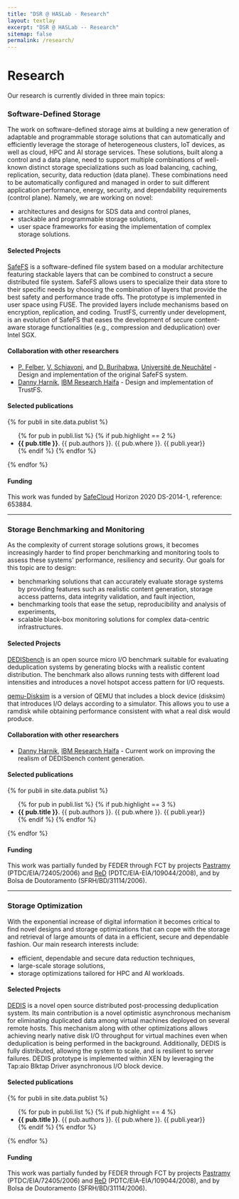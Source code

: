 ```yaml
---
title: "DSR @ HASLab - Research"
layout: textlay
excerpt: "DSR @ HASLab -- Research"
sitemap: false
permalink: /research/
---
```


# Research

Our research is currently divided in three main topics: 

### Software-Defined Storage

The work on software-defined storage aims at building a new generation of adaptable and programmable storage solutions that can automatically and efficiently leverage the storage of heterogeneous clusters, IoT devices, as well as cloud, HPC and AI storage services. These solutions, built along a control and a data plane, need to support multiple combinations of well-known distinct storage specializations such as load balancing, caching, replication, security, data reduction (data plane). These combinations need to be automatically configured and managed in order to suit different application performance, energy, security, and dependability requirements (control plane). Namely, we are working on novel:

- architectures and designs for SDS data and control planes,
- stackable and programmable storage solutions,
- user space frameworks for easing the implementation of complex storage solutions. 


#### Selected Projects

[SafeFS](https://github.com/safecloud-project/safefs) is a software-defined file system based on a modular architecture featuring stackable layers that can be combined to construct a secure distributed file system. SafeFS allows users to specialize their data store to their specific needs by choosing the combination of layers that provide the best safety and performance trade offs. The prototype is implemented in user space using FUSE. The provided layers include mechanisms based on encryption, replication, and coding. TrustFS, currently under development, is an evolution of SafeFS that eases the development of secure content-aware storage functionalities (e.g., compression and deduplication) over Intel SGX.

#### Collaboration with other researchers

- [P. Felber](http://members.unine.ch/pascal.felber/index.html), [V. Schiavoni](http://members.unine.ch/valerio.schiavoni/), and [D. Burihabwa](https://libra.unine.ch/Personnes/Dorian_Burihabwa/L-en), [Université de Neuchâtel](https://www.unine.ch) - Design and implementation of the original SafeFS system.
- [Danny Harnik](https://researcher.watson.ibm.com/researcher/view.php?person=il-DANNYH), [IBM Research Haifa](http://www.research.ibm.com/labs/haifa/) - Design and implementation of TrustFS.

#### Selected publications

{% for publi in site.data.publist %}
   <ul>
   {% for pub in publi.list %}
        {% if pub.highlight == 2 %}
   	        <li><strong>{{ pub.title }}</strong>. {{ pub.authors }}. {{ pub.where }}. {{ publi.year}}</li>
   	    {% endif %}
   {% endfor %}
	</ul>
{% endfor %}

#### Funding

This work was funded by [SafeCloud](http://www.safecloud-project.eu) Horizon 2020 DS-2014-1, reference: 653884.

---

### Storage Benchmarking and Monitoring

As the complexity of current storage solutions grows, it becomes increasingly harder to find proper benchmarking and monitoring tools to assess these systems' performance, resiliency and security. Our goals for this topic are to design:

- benchmarking solutions that can accurately evaluate storage systems by providing features such as realistic content generation, storage access patterns, data integrity validation, and fault injection,
- benchmarking tools that ease the setup, reproducibility and analysis of experiments,
- scalable black-box monitoring solutions for complex data-centric infrastructures.   

#### Selected Projects

[DEDISbench](https://github.com/jtpaulo/dedisbench) is an open source micro I/O benchmark suitable for evaluating deduplication systems by generating blocks with a realistic content distribution. The benchmark also allows running tests with different load intensities and introduces a novel hotspot access pattern for I/O requests.

[qemu-Disksim](https://github.com/jopereira/qemu-disksim) is a version of QEMU that includes a block device (disksim) that introduces I/O delays according to a simulator. This allows you to use a ramdisk while obtaining performance consistent with what a real disk would produce.

#### Collaboration with other researchers

- [Danny Harnik](https://researcher.watson.ibm.com/researcher/view.php?person=il-DANNYH), [IBM Research Haifa](http://www.research.ibm.com/labs/haifa/) - Current work on improving the realism of DEDISbench content generation.

#### Selected publications

{% for publi in site.data.publist %}
   <ul>
   {% for pub in publi.list %}
        {% if pub.highlight == 3 %}
   	        <li><strong>{{ pub.title }}</strong>. {{ pub.authors }}. {{ pub.where }}. {{ publi.year}}</li>
   	    {% endif %}
   {% endfor %}
	</ul>
{% endfor %}

#### Funding

This work was partially funded by FEDER through FCT by projects [Pastramy](http://pastramy.gsd.inesc-id.pt) (PTDC/EIA/72405/2006) and [ReD](http://red.lsd.di.uminho.pt) (PDTC/EIA-EIA/109044/2008), and by Bolsa de Doutoramento (SFRH/BD/31114/2006).

---

### Storage Optimization

With the exponential increase of digital information it becomes critical to find novel designs and storage optimizations that can cope with the storage and retrieval of large amounts of data in a efficient, secure and dependable fashion. Our main research interests include:

- efficient, dependable and secure data reduction techniques, 
- large-scale storage solutions,
- storage optimizations tailored for HPC and AI workloads.

#### Selected Projects

[DEDIS](https://launchpad.net/holeycow/dedis-deduplication-system) is a novel open source distributed post-processing deduplication system. Its main contribution is a novel optimistic asynchronous mechanism for eliminating duplicated data among virtual machines deployed on several remote hosts. This mechanism along with other optimizations allows achieving nearly native disk I/O throughput for virtual machines even when deduplication is being performed in the background. Additionally, DEDIS is fully distributed, allowing the system to scale, and is resilient to server failures. DEDIS prototype is implemented within XEN by leveraging the Tap:aio Blktap Driver asynchronous I/O block device.

#### Selected publications

{% for publi in site.data.publist %}
   <ul>
   {% for pub in publi.list %}
        {% if pub.highlight == 4 %}
   	        <li><strong>{{ pub.title }}</strong>. {{ pub.authors }}. {{ pub.where }}. {{ publi.year}}</li>
   	    {% endif %}
   {% endfor %}
	</ul>
{% endfor %}

#### Funding

This work was partially funded by FEDER through FCT by projects [Pastramy](http://pastramy.gsd.inesc-id.pt) (PTDC/EIA/72405/2006) and [ReD](http://red.lsd.di.uminho.pt) (PDTC/EIA-EIA/109044/2008), and by Bolsa de Doutoramento (SFRH/BD/31114/2006).

